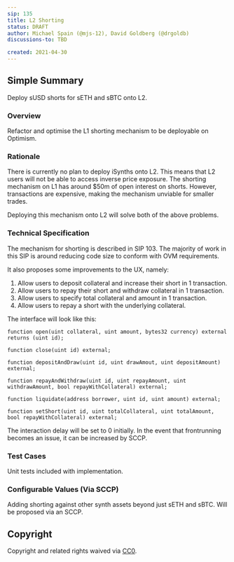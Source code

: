 ```yaml
---
sip: 135
title: L2 Shorting
status: DRAFT
author: Michael Spain (@mjs-12), David Goldberg (@drgoldb)
discussions-to: TBD

created: 2021-04-30
---
```


## Simple Summary

Deploy sUSD shorts for sETH and sBTC onto L2.

### Overview

Refactor and optimise the L1 shorting mechanism to be deployable on Optimism.

### Rationale

There is currently no plan to deploy iSynths onto L2. This means that L2 users will not be able to access inverse price exposure. The shorting mechanism on L1 has around $50m of open interest on shorts. However, transactions are expensive, making the mechanism unviable for smaller trades.

Deploying this mechanism onto L2 will solve both of the above problems.

### Technical Specification

The mechanism for shorting is described in SIP 103. The majority of work in this SIP is around reducing code size to conform with OVM requirements.

It also proposes some improvements to the UX, namely:

1. Allow users to deposit collateral and increase their short in 1 transaction.
2. Allow users to repay their short and withdraw collateral in 1 transaction.
3. Allow users to specify total collateral and amount in 1 transaction.
4. Allow users to repay a short with the underlying collateral.

The interface will look like this:

```solidity
function open(uint collateral, uint amount, bytes32 currency) external returns (uint id);

function close(uint id) external;

function depositAndDraw(uint id, uint drawAmout, uint depositAmount) external;

function repayAndWithdraw(uint id, uint repayAmount, uint withdrawAmount, bool repayWithCollateral) external;

function liquidate(address borrower, uint id, uint amount) external;

function setShort(uint id, uint totalCollateral, uint totalAmount, bool repayWithCollateral) external;
```

The interaction delay will be set to 0 initially. In the event that frontrunning becomes an issue, it can be increased by SCCP.

### Test Cases

Unit tests included with implementation.

### Configurable Values (Via SCCP)

Adding shorting against other synth assets beyond just sETH and sBTC. Will be proposed via an SCCP.

## Copyright

Copyright and related rights waived via [CC0](https://creativecommons.org/publicdomain/zero/1.0/).

